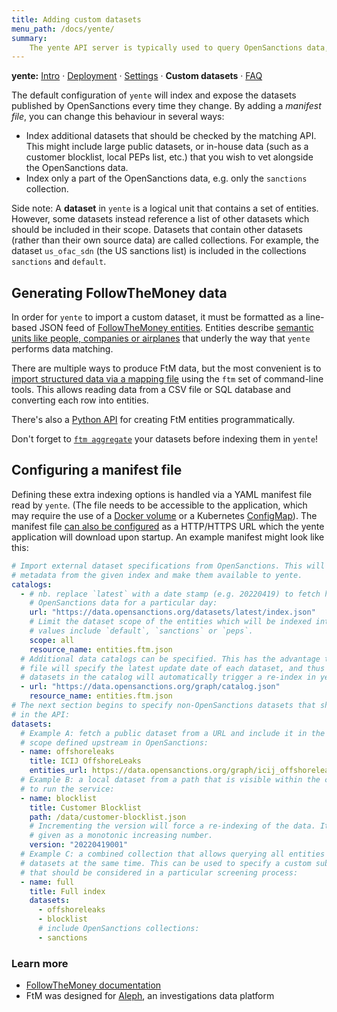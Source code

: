 ```yaml
---
title: Adding custom datasets
menu_path: /docs/yente/
summary:
    The yente API server is typically used to query OpenSanctions data, but it can also be used as a general purpose data matching API for other datasets about companies, people, property and so on.
---
```


**yente:** [Intro](/docs/yente) · [Deployment](/docs/yente/deploy/) · [Settings](/docs/yente/settings/) · **Custom datasets** · [FAQ](/docs/yente/faq/)

The default configuration of `yente` will index and expose the datasets published by OpenSanctions every time they change. By adding a *manifest file*, you can change this behaviour in several ways:

* Index additional datasets that should be checked by the matching API. This might include large public datasets, or in-house data (such as a customer blocklist, local PEPs list, etc.) that you wish to vet alongside the OpenSanctions data.
* Index only a part of the OpenSanctions data, e.g. only the `sanctions` collection.

Side note: A **dataset** in `yente` is a logical unit that contains a set of entities. However, some datasets instead reference a list of other datasets which should be included in their scope. Datasets that contain other datasets (rather than their own source data) are called collections. For example, the dataset `us_ofac_sdn` (the US sanctions list) is included in the collections `sanctions` and `default`.

## Generating FollowTheMoney data

In order for `yente` to import a custom dataset, it must be formatted as a line-based JSON feed of [FollowTheMoney entities](/docs/entities/). Entities describe [semantic units like people, companies or airplanes](/reference/) that underly the way that `yente` performs data matching.

There are multiple ways to produce FtM data, but the most convenient is to [import structured data via a mapping file](https://docs.alephdata.org/developers/mappings) using the `ftm` set of command-line tools. This allows reading data from a CSV file or SQL database and converting each row into entities.

There's also a [Python API](https://followthemoney.tech/docs/api/) for creating FtM entities programmatically.

Don't forget to [`ftm aggregate`](https://followthemoney.tech/docs/fragments/) your datasets before indexing them in `yente`!

## Configuring a manifest file

Defining these extra indexing options is handled via a YAML manifest file read by `yente`. (The file needs to be accessible to the application, which may require the use of a [Docker volume](https://docs.docker.com/storage/volumes/) or a Kubernetes [ConfigMap](https://kubernetes.io/docs/concepts/configuration/configmap/#using-configmaps-as-files-from-a-pod)). The manifest file [can also be configured](/docs/yente/settings/) as a HTTP/HTTPS URL which the yente application will download upon startup. An example manifest might look like this:

```yaml
# Import external dataset specifications from OpenSanctions. This will fetch the dataset
# metadata from the given index and make them available to yente.
catalogs:
  - # nb. replace `latest` with a date stamp (e.g. 20220419) to fetch historical
    # OpenSanctions data for a particular day:
    url: "https://data.opensanctions.org/datasets/latest/index.json"
    # Limit the dataset scope of the entities which will be indexed into yente. Useful
    # values include `default`, `sanctions` or `peps`.
    scope: all
    resource_name: entities.ftm.json
  # Additional data catalogs can be specified. This has the advantage that a catalog
  # file will specify the latest update date of each dataset, and thus changes to the
  # datasets in the catalog will automatically trigger a re-index in yente:
  - url: "https://data.opensanctions.org/graph/catalog.json"
    resource_name: entities.ftm.json
# The next section begins to specify non-OpenSanctions datasets that should be exposed
# in the API:
datasets:
  # Example A: fetch a public dataset from a URL and include it in the default search
  # scope defined upstream in OpenSanctions:
  - name: offshoreleaks
    title: ICIJ OffshoreLeaks
    entities_url: https://data.opensanctions.org/graph/icij_offshoreleaks/entities.ftm.json
  # Example B: a local dataset from a path that is visible within the container used
  # to run the service:
  - name: blocklist
    title: Customer Blocklist
    path: /data/customer-blocklist.json
    # Incrementing the version will force a re-indexing of the data. It must be
    # given as a monotonic increasing number.
    version: "20220419001"
  # Example C: a combined collection that allows querying all entities in its member
  # datasets at the same time. This can be used to specify a custom subset of lists
  # that should be considered in a particular screening process:
  - name: full
    title: Full index
    datasets:
      - offshoreleaks
      - blocklist
      # include OpenSanctions collections:
      - sanctions
```

### Learn more

* [FollowTheMoney documentation](https://followthemoney.tech/)
* FtM was designed for [Aleph](https://docs.alephdata.org/), an investigations data platform